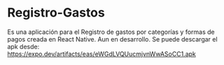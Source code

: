 # Registro-Gastos
Es una aplicación para el Registro de gastos por categorías y formas de pagos creada en React Native.
Aun en desarrollo.
Se puede descargar el apk desde:
https://expo.dev/artifacts/eas/eWGdLVQUucmjvnWwASoCC1.apk
